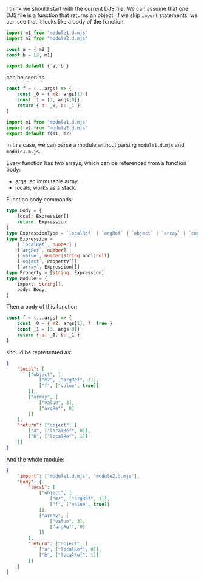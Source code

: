 I think we should start with the current DJS file. We can assume that one DJS file is a function that returns an object. If we skip `import` statements, we can see that it looks like a body of the function:

```js
import m1 from "module1.d.mjs"
import m2 from "module2.d.mjs"

const a = { m2 }
const b = [3, m1]

export default { a, b }
```

can be seen as

```js
const f = (...args) => {
    const _0 = { m2: args[1] }
    const _1 = [3, args[0]]
    return { a: _0, b: _1 }
}

import m1 from "module1.d.mjs"
import m2 from "module2.d.mjs"
export default f(m1, m2)
```

In this case, we can parse a module without parsing `module1.d.mjs` and `module1.m.js`.

Every function has two arrays, which can be referenced from a function body:
- args, an immutable array.
- locals, works as a stack.

Function body commands:

```ts
type Body = {
    local: Expression[],
    return: Expression
}
type ExpressionType = `localRef` | `argRef` | `object` | `array` | `const`
type Expression =
    [`localRef`, number] |
    [`argRef`, number] |
    [`value`, number|string|bool|null]
    [`object`, Property[]]
    [`array`, Expression[]]
type Property = [string, Expression]
type Module = {
    import: string[],
    body: Body,
}
```

Then a body of this function 

```js
const f = (...args) => {
    const _0 = { m2: args[1], f: true }
    const _1 = [3, args[0]]
    return { a: _0, b: _1 }
}
```

should be represented as:

```json
{
    "local": [
        ["object", [
            ["m2", ["argRef", 1]],
            ["f", ["value", true]]
        ]],
        ["array", [
            ["value", 3],
            ["argRef", 0]
        ]]
    ],
    "return": ["object", [
        ["a", ["localRef", 0]],
        ["b", ["localRef", 1]]
    ]]
}
```

And the whole module:

```json
{
    "import": ["module1.d.mjs", "module2.d.mjs"],
    "body": {
        "local": [
            ["object", [
                ["m2", ["argRef", 1]],
                ["f", ["value", true]]
            ]],
            ["array", [
                ["value", 3],
                ["argRef", 0]
            ]]
        ],
        "return": ["object", [
            ["a", ["localRef", 0]],
            ["b", ["localRef", 1]]
        ]]
    }
}
```
